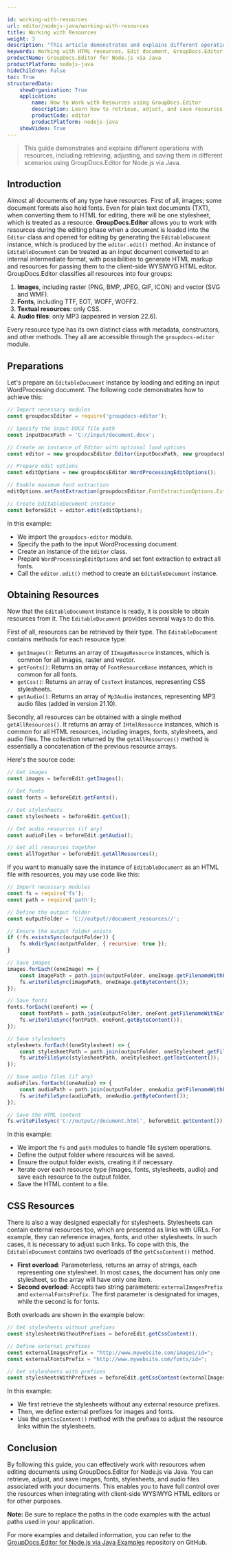 ```yaml
---

id: working-with-resources
url: editor/nodejs-java/working-with-resources
title: Working with Resources
weight: 3
description: "This article demonstrates and explains different operations with resources, including retrieving, adjusting, and saving them in different scenarios when editing documents with GroupDocs.Editor for Node.js via Java."
keywords: Working with HTML resources, Edit document, GroupDocs.Editor
productName: GroupDocs.Editor for Node.js via Java
productPlatform: nodejs-java
hideChildren: False
toc: True
structuredData:
    showOrganization: True
    application:
        name: How to Work with Resources using GroupDocs.Editor
        description: Learn how to retrieve, adjust, and save resources when editing documents using GroupDocs.Editor in Node.js via Java
        productCode: editor
        productPlatform: nodejs-java
    showVideo: True
---
```


> This guide demonstrates and explains different operations with resources, including retrieving, adjusting, and saving them in different scenarios using GroupDocs.Editor for Node.js via Java.

## Introduction

Almost all documents of any type have resources. First of all, images; some document formats also hold fonts. Even for plain text documents (TXT), when converting them to HTML for editing, there will be one stylesheet, which is treated as a resource. **GroupDocs.Editor** allows you to work with resources during the editing phase when a document is loaded into the `Editor` class and opened for editing by generating the `EditableDocument` instance, which is produced by the `editor.edit()` method. An instance of `EditableDocument` can be treated as an input document converted to an internal intermediate format, with possibilities to generate HTML markup and resources for passing them to the client-side WYSIWYG HTML editor. GroupDocs.Editor classifies all resources into four groups:

1. **Images**, including raster (PNG, BMP, JPEG, GIF, ICON) and vector (SVG and WMF).
2. **Fonts**, including TTF, EOT, WOFF, WOFF2.
3. **Textual resources**: only CSS.
4. **Audio files**: only MP3 (appeared in version 22.6).

Every resource type has its own distinct class with metadata, constructors, and other methods. They all are accessible through the `groupdocs-editor` module.

## Preparations

Let's prepare an `EditableDocument` instance by loading and editing an input WordProcessing document. The following code demonstrates how to achieve this:

```javascript
// Import necessary modules
const groupdocsEditor = require('groupdocs-editor');

// Specify the input DOCX file path
const inputDocxPath = 'C://input/document.docx';

// Create an instance of Editor with optional load options
const editor = new groupdocsEditor.Editor(inputDocxPath, new groupdocsEditor.WordProcessingLoadOptions());

// Prepare edit options
const editOptions = new groupdocsEditor.WordProcessingEditOptions();

// Enable maximum font extraction
editOptions.setFontExtraction(groupdocsEditor.FontExtractionOptions.ExtractAll);

// Create EditableDocument instance
const beforeEdit = editor.edit(editOptions);
```

In this example:

- We import the `groupdocs-editor` module.
- Specify the path to the input WordProcessing document.
- Create an instance of the `Editor` class.
- Prepare `WordProcessingEditOptions` and set font extraction to extract all fonts.
- Call the `editor.edit()` method to create an `EditableDocument` instance.

## Obtaining Resources

Now that the `EditableDocument` instance is ready, it is possible to obtain resources from it. The `EditableDocument` provides several ways to do this.

First of all, resources can be retrieved by their type. The `EditableDocument` contains methods for each resource type:

- `getImages()`: Returns an array of `IImageResource` instances, which is common for all images, raster and vector.
- `getFonts()`: Returns an array of `FontResourceBase` instances, which is common for all fonts.
- `getCss()`: Returns an array of `CssText` instances, representing CSS stylesheets.
- `getAudio()`: Returns an array of `Mp3Audio` instances, representing MP3 audio files (added in version 21.10).

Secondly, all resources can be obtained with a single method `getAllResources()`. It returns an array of `IHtmlResource` instances, which is common for all HTML resources, including images, fonts, stylesheets, and audio files. The collection returned by the `getAllResources()` method is essentially a concatenation of the previous resource arrays.

Here's the source code:

```javascript
// Get images
const images = beforeEdit.getImages();

// Get fonts
const fonts = beforeEdit.getFonts();

// Get stylesheets
const stylesheets = beforeEdit.getCss();

// Get audio resources (if any)
const audioFiles = beforeEdit.getAudio();

// Get all resources together
const allTogether = beforeEdit.getAllResources();
```

If you want to manually save the instance of `EditableDocument` as an HTML file with resources, you may use code like this:

```javascript
// Import necessary modules
const fs = require('fs');
const path = require('path');

// Define the output folder
const outputFolder = 'C://output//document_resources//';

// Ensure the output folder exists
if (!fs.existsSync(outputFolder)) {
    fs.mkdirSync(outputFolder, { recursive: true });
}

// Save images
images.forEach((oneImage) => {
    const imagePath = path.join(outputFolder, oneImage.getFilenameWithExtension());
    fs.writeFileSync(imagePath, oneImage.getByteContent());
});

// Save fonts
fonts.forEach((oneFont) => {
    const fontPath = path.join(outputFolder, oneFont.getFilenameWithExtension());
    fs.writeFileSync(fontPath, oneFont.getByteContent());
});

// Save stylesheets
stylesheets.forEach((oneStylesheet) => {
    const stylesheetPath = path.join(outputFolder, oneStylesheet.getFilenameWithExtension());
    fs.writeFileSync(stylesheetPath, oneStylesheet.getTextContent());
});

// Save audio files (if any)
audioFiles.forEach((oneAudio) => {
    const audioPath = path.join(outputFolder, oneAudio.getFilenameWithExtension());
    fs.writeFileSync(audioPath, oneAudio.getByteContent());
});

// Save the HTML content
fs.writeFileSync('C://output//document.html', beforeEdit.getContent());
```

In this example:

- We import the `fs` and `path` modules to handle file system operations.
- Define the output folder where resources will be saved.
- Ensure the output folder exists, creating it if necessary.
- Iterate over each resource type (images, fonts, stylesheets, audio) and save each resource to the output folder.
- Save the HTML content to a file.

## CSS Resources

There is also a way designed especially for stylesheets. Stylesheets can contain external resources too, which are presented as links with URLs. For example, they can reference images, fonts, and other stylesheets. In such cases, it is necessary to adjust such links. To cope with this, the `EditableDocument` contains two overloads of the `getCssContent()` method.

- **First overload**: Parameterless, returns an array of strings, each representing one stylesheet. In most cases, the document has only one stylesheet, so the array will have only one item.
- **Second overload**: Accepts two string parameters: `externalImagesPrefix` and `externalFontsPrefix`. The first parameter is designated for images, while the second is for fonts.

Both overloads are shown in the example below:

```javascript
// Get stylesheets without prefixes
const stylesheetsWithoutPrefixes = beforeEdit.getCssContent();

// Define external prefixes
const externalImagesPrefix = "http://www.mywebsite.com/images/id=";
const externalFontsPrefix = "http://www.mywebsite.com/fonts/id=";

// Get stylesheets with prefixes
const stylesheetsWithPrefixes = beforeEdit.getCssContent(externalImagesPrefix, externalFontsPrefix);
```

In this example:

- We first retrieve the stylesheets without any external resource prefixes.
- Then, we define external prefixes for images and fonts.
- Use the `getCssContent()` method with the prefixes to adjust the resource links within the stylesheets.

## Conclusion

By following this guide, you can effectively work with resources when editing documents using GroupDocs.Editor for Node.js via Java. You can retrieve, adjust, and save images, fonts, stylesheets, and audio files associated with your documents. This enables you to have full control over the resources when integrating with client-side WYSIWYG HTML editors or for other purposes.

**Note:** Be sure to replace the paths in the code examples with the actual paths used in your application.

For more examples and detailed information, you can refer to the [GroupDocs.Editor for Node.js via Java Examples](https://github.com/groupdocs-editor/GroupDocs.Editor-for-Node.js-via-Java/tree/master/Examples) repository on GitHub.
